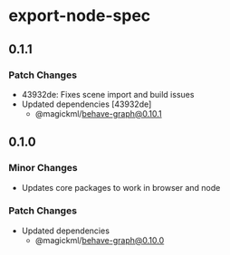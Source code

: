 # export-node-spec

## 0.1.1

### Patch Changes

- 43932de: Fixes scene import and build issues
- Updated dependencies [43932de]
  - @magickml/behave-graph@0.10.1

## 0.1.0

### Minor Changes

- Updates core packages to work in browser and node

### Patch Changes

- Updated dependencies
  - @magickml/behave-graph@0.10.0
